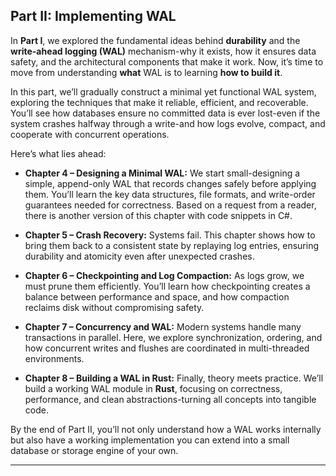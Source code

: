 ## Part II: Implementing WAL

In **Part I**, we explored the fundamental ideas behind **durability** and the **write-ahead logging (WAL)** mechanism-why it exists, how it ensures data safety, and the architectural components that make it work.
Now, it’s time to move from understanding **what** WAL is to learning **how to build it**.

In this part, we’ll gradually construct a minimal yet functional WAL system, exploring the techniques that make it reliable, efficient, and recoverable. You’ll see how databases ensure no committed data is ever lost-even if the system crashes halfway through a write-and how logs evolve, compact, and cooperate with concurrent operations.

Here’s what lies ahead:

* **Chapter 4 – Designing a Minimal WAL:**
  We start small-designing a simple, append-only WAL that records changes safely before applying them. You’ll learn the key data structures, file formats, and write-order guarantees needed for correctness.
  Based on a request from a reader, there is another version of this chapter with code snippets in C#.
  
* **Chapter 5 – Crash Recovery:**
  Systems fail. This chapter shows how to bring them back to a consistent state by replaying log entries, ensuring durability and atomicity even after unexpected crashes.

* **Chapter 6 – Checkpointing and Log Compaction:**
  As logs grow, we must prune them efficiently. You’ll learn how checkpointing creates a balance between performance and space, and how compaction reclaims disk without compromising safety.

* **Chapter 7 – Concurrency and WAL:**
  Modern systems handle many transactions in parallel. Here, we explore synchronization, ordering, and how concurrent writes and flushes are coordinated in multi-threaded environments.

* **Chapter 8 – Building a WAL in Rust:**
  Finally, theory meets practice. We’ll build a working WAL module in **Rust**, focusing on correctness, performance, and clean abstractions-turning all concepts into tangible code.

By the end of Part II, you’ll not only understand how a WAL works internally but also have a working implementation you can extend into a small database or storage engine of your own.

---